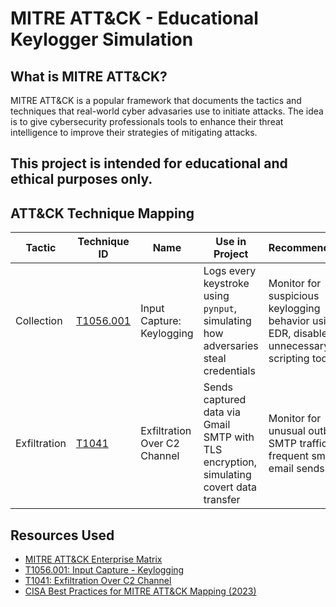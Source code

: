 # MITRE ATT&CK - Educational Keylogger Simulation

## What is MITRE ATT&CK?

MITRE ATT&CK is a popular framework that documents the tactics and techniques that real-world cyber advasaries use to initiate attacks. The idea is to give cybersecurity professionals tools to enhance their threat intelligence to improve their strategies of mitigating attacks.  

## This project is intended for **educational and ethical purposes** only. 

## ATT&CK Technique Mapping

| Tactic       | Technique ID | Name                                | Use in Project                                                                 | Recommendation                                                                 |
|--------------|--------------|-------------------------------------|--------------------------------------------------------------------------------|--------------------------------------------------------------------------------|
| Collection   | [T1056.001](https://attack.mitre.org/techniques/T1056/001/) | Input Capture: Keylogging                | Logs every keystroke using `pynput`, simulating how adversaries steal credentials | Monitor for suspicious keylogging behavior using EDR, disable unnecessary scripting tools |
| Exfiltration | [T1041](https://attack.mitre.org/techniques/T1041/)         | Exfiltration Over C2 Channel             | Sends captured data via Gmail SMTP with TLS encryption, simulating covert data transfer | Monitor for unusual outbound SMTP traffic or frequent small email sends |

## Resources Used

- [MITRE ATT&CK Enterprise Matrix](https://attack.mitre.org/matrices/enterprise/)
- [T1056.001: Input Capture - Keylogging](https://attack.mitre.org/techniques/T1056/001/)
- [T1041: Exfiltration Over C2 Channel](https://attack.mitre.org/techniques/T1041/)
- [CISA Best Practices for MITRE ATT&CK Mapping (2023)](https://www.cisa.gov/sites/default/files/publications/cisa-best-practices-for-mitre-attack-mapping.pdf)
